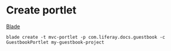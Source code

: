 # Create portlet
[Blade](https://dev.liferay.com/ja/develop/tutorials/-/knowledge_base/7-1/creating-projects-with-blade-cli)

```
blade create -t mvc-portlet -p com.liferay.docs.guestbook -c GuestbookPortlet my-guestbook-project
```
